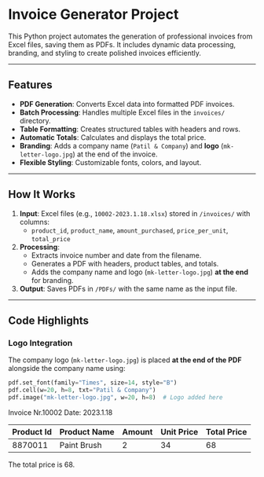 # Invoice Generator Project

This Python project automates the generation of professional invoices from Excel files, saving them as PDFs. It includes dynamic data processing, branding, and styling to create polished invoices efficiently.

---

## Features

- **PDF Generation**: Converts Excel data into formatted PDF invoices.
- **Batch Processing**: Handles multiple Excel files in the `invoices/` directory.
- **Table Formatting**: Creates structured tables with headers and rows.
- **Automatic Totals**: Calculates and displays the total price.
- **Branding**: Adds a company name (`Patil & Company`) and **logo** (`mk-letter-logo.jpg`) at the end of the invoice.
- **Flexible Styling**: Customizable fonts, colors, and layout.

---

## How It Works

1. **Input**: Excel files (e.g., `10002-2023.1.18.xlsx`) stored in `/invoices/` with columns:
   - `product_id`, `product_name`, `amount_purchased`, `price_per_unit`, `total_price`
2. **Processing**:
   - Extracts invoice number and date from the filename.
   - Generates a PDF with headers, product tables, and totals.
   - Adds the company name and logo (`mk-letter-logo.jpg`) **at the end** for branding.
3. **Output**: Saves PDFs in `/PDFs/` with the same name as the input file.

---

## Code Highlights

### Logo Integration
The company logo (`mk-letter-logo.jpg`) is placed **at the end of the PDF** alongside the company name using:
```python
pdf.set_font(family="Times", size=14, style="B")
pdf.cell(w=20, h=8, txt="Patil & Company")
pdf.image("mk-letter-logo.jpg", w=20, h=8)  # Logo added here
```
Invoice Nr.10002
Date: 2023.1.18

| Product Id | Product Name | Amount | Unit Price | Total Price |
|------------|--------------|--------|------------|-------------|
| 8870011    | Paint Brush  | 2      | 34         | 68          |

The total price is 68.
